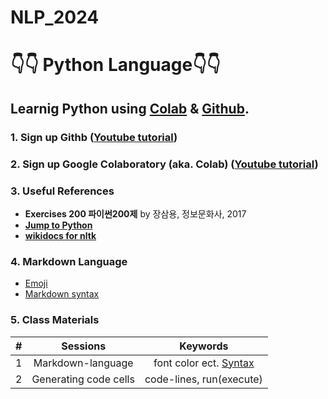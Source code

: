 # NLP_2024

# 👇👇 **Python Language**👇👇

## **Learnig Python** using **[Colab](https://colab.research.google.com/?utm_source=scs-index)** & **[Github](https://github.com/)**.

### **1. Sign up Githb** ([Youtube tutorial](https://www.youtube.com/watch?v=c-NikCpec7U))
### **2. Sign up Google Colaboratory** (aka. Colab) ([Youtube tutorial](https://www.youtube.com/watch?v=2X_EU18OeYM))

### **3. Useful References**
- **Exercises 200 파이썬200제** by 장삼용, 정보문화사, 2017
- **[Jump to Python](https://wikidocs.net/book/1)**
- **[wikidocs for nltk](https://wikidocs.net/21667)**

### **4. Markdown Language**
* [Emoji](https://gist.github.com/rxaviers/7360908)
* [Markdown syntax](https://www.markdownguide.org/basic-syntax/)
>

### **5. Class Materials**
| # | Sessions | Keywords |
|:--:|:--:|:--:|
|1|Markdown-language|font color ect. [Syntax](https://www.markdownguide.org/basic-syntax/)|
|2|Generating code cells|code-lines, run(execute)|
